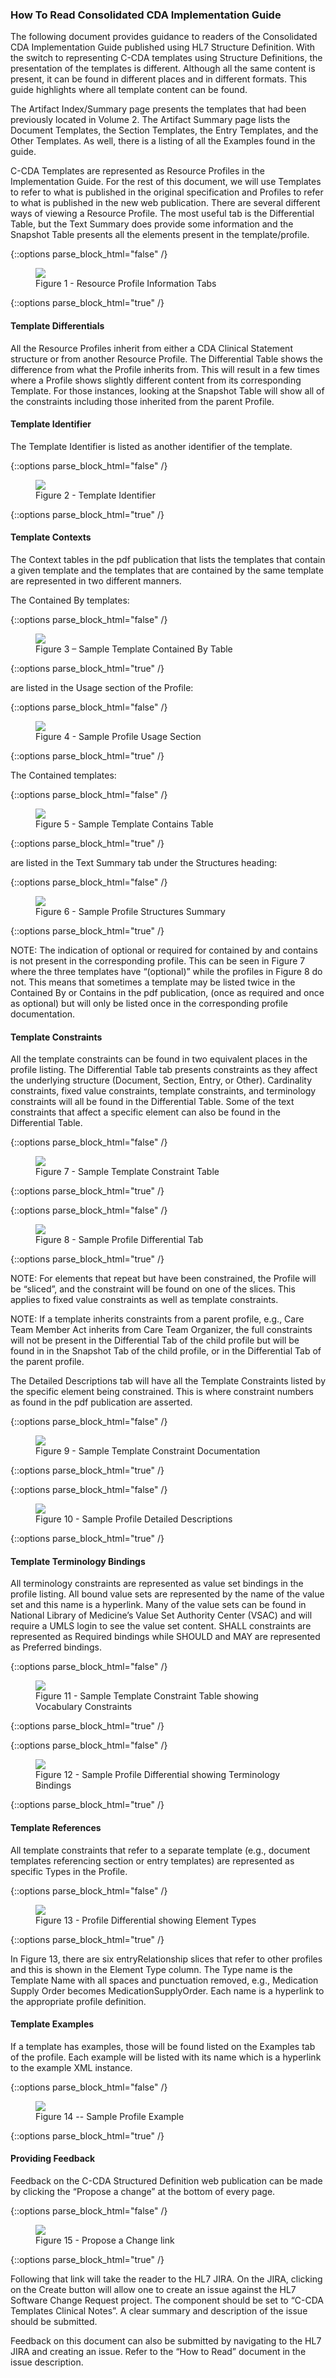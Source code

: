 ### How To Read Consolidated CDA Implementation Guide
The following document provides guidance to readers of the Consolidated CDA Implementation Guide published using HL7 Structure Definition.  With the switch to representing C-CDA templates using Structure Definitions, the presentation of the templates is different.  Although all the same content is present, it can be found in different places and in different formats.  This guide highlights where all template content can be found.

The Artifact Index/Summary page presents the templates that had been previously located in Volume 2.  The Artifact Summary page lists the Document Templates, the Section Templates, the Entry Templates, and the Other Templates.  As well, there is a listing of all the Examples found in the guide.

C-CDA Templates are represented as Resource Profiles in the Implementation Guide.  For the rest of this document, we will use Templates to refer to what is published in the original specification and Profiles to refer to what is published in the new web publication.  There are several different ways of viewing a Resource Profile.  The most useful tab is the Differential Table, but the Text Summary does provide some information and the Snapshot Table presents all the elements present in the template/profile.

{::options parse_block_html="false" /}
<figure>
  <img style="padding-top:0;padding-bottom:0px" src="resource_profile_info_tabs.png"/>
  <figcaption>Figure 1 - Resource Profile Information Tabs</figcaption>
</figure>
{::options parse_block_html="true" /}
 
#### Template Differentials
All the Resource Profiles inherit from either a CDA Clinical Statement structure or from another Resource Profile.  The Differential Table shows the difference from what the Profile inherits from.  This will result in a few times where a Profile shows slightly different content from its corresponding Template.  For those instances, looking at the Snapshot Table will show all of the constraints including those inherited from the parent Profile.

#### Template Identifier
The Template Identifier is listed as another identifier of the template.

{::options parse_block_html="false" /}
<figure>
  <img style="padding-top:0;padding-bottom:0px" src="template_identifier.png"/>
  <figcaption>Figure 2 - Template Identifier</figcaption>
</figure>
{::options parse_block_html="true" /}
 
#### Template Contexts
The Context tables in the pdf publication that lists the templates that contain a given template and the templates that are contained by the same template are represented in two different manners.  

The Contained By templates:
 
{::options parse_block_html="false" /}
<figure>
  <img style="padding-top:0;padding-bottom:0px" src="sample_template_contained_by.png"/>
  <figcaption>Figure 3 – Sample Template Contained By Table</figcaption>
</figure>
{::options parse_block_html="true" /}

are listed in the Usage section of the Profile:
 
{::options parse_block_html="false" /}
<figure>
  <img style="padding-top:0;padding-bottom:0px" src="sample_profile_usage.png"/>
  <figcaption>Figure 4 - Sample Profile Usage Section</figcaption>
</figure>
{::options parse_block_html="true" /}


The Contained templates: 
 
{::options parse_block_html="false" /}
<figure>
  <img style="padding-top:0;padding-bottom:0px" src="sample_template_contains.png"/>
  <figcaption>Figure 5 - Sample Template Contains Table</figcaption>
</figure>
{::options parse_block_html="true" /}

are listed in the Text Summary tab under the Structures heading:
 
{::options parse_block_html="false" /}
<figure>
  <img style="padding-top:0;padding-bottom:0px" src="sample_profile_structures.png"/>
  <figcaption>Figure 6 - Sample Profile Structures Summary</figcaption>
</figure>
{::options parse_block_html="true" /}

NOTE: The indication of optional or required for contained by and contains is not present in the corresponding profile.  This can be seen in Figure 7 where the three templates have “(optional)” while the profiles in Figure 8 do not.  This means that sometimes a template may be listed twice in the Contained By or Contains in the pdf publication, (once as required and once as optional) but will only be listed once in the corresponding profile documentation.

#### Template Constraints
All the template constraints can be found in two equivalent places in the profile listing.  The Differential Table tab presents constraints as they affect the underlying structure (Document, Section, Entry, or Other).  Cardinality constraints, fixed value constraints, template constraints, and terminology constraints will all be found in the Differential Table.  Some of the text constraints that affect a specific element can also be found in the Differential Table.
 
{::options parse_block_html="false" /}
<figure>
  <img style="padding-top:0;padding-bottom:0px" src="sample_template_constraint.png"/>
  <figcaption>Figure 7 - Sample Template Constraint Table</figcaption>
</figure>
{::options parse_block_html="true" /}

 
{::options parse_block_html="false" /}
<figure>
  <img style="padding-top:0;padding-bottom:0px" src="sample_profile_differential.png"/>
  <figcaption>Figure 8 - Sample Profile Differential Tab</figcaption>
</figure>
{::options parse_block_html="true" /}

NOTE: For elements that repeat but have been constrained, the Profile will be “sliced”, and the constraint will be found on one of the slices.  This applies to fixed value constraints as well as template constraints.

NOTE: If a template inherits constraints from a parent profile, e.g., Care Team Member Act inherits from Care Team Organizer, the full constraints will not be present in the Differential Tab of the child profile but will be found in in the Snapshot Tab of the child profile, or in the Differential Tab of the parent profile.

The Detailed Descriptions tab will have all the Template Constraints listed by the specific element being constrained. This is where constraint numbers as found in the pdf publication are asserted.
 
{::options parse_block_html="false" /}
<figure>
  <img style="padding-top:0;padding-bottom:0px" src="sample_template_constraint_doc.png"/>
  <figcaption>Figure 9 - Sample Template Constraint Documentation</figcaption>
</figure>
{::options parse_block_html="true" /}
 
{::options parse_block_html="false" /}
<figure>
  <img style="padding-top:0;padding-bottom:0px" src="sample_profile_detailed_desc.png"/>
  <figcaption>Figure 10 - Sample Profile Detailed Descriptions</figcaption>
</figure>
{::options parse_block_html="true" /}

#### Template Terminology Bindings
All terminology constraints are represented as value set bindings in the profile listing.  All bound value sets are represented by the name of the value set and this name is a hyperlink.  Many of the value sets can be found in National Library of Medicine’s Value Set Authority Center (VSAC) and will require a UMLS login to see the value set content.  SHALL constraints are represented as Required bindings while SHOULD and MAY are represented as Preferred bindings.

 
{::options parse_block_html="false" /}
<figure>
  <img style="padding-top:0;padding-bottom:0px" src="sample_template_vocabulary.png"/>
  <figcaption>Figure 11 - Sample Template Constraint Table showing Vocabulary Constraints</figcaption>
</figure>
{::options parse_block_html="true" /}
 
{::options parse_block_html="false" /}
<figure>
  <img style="padding-top:0;padding-bottom:0px" src="sample_profile_vocabulary.png"/>
  <figcaption>Figure 12 - Sample Profile Differential showing Terminology Bindings</figcaption>
</figure>
{::options parse_block_html="true" /}


#### Template References
All template constraints that refer to a separate template (e.g., document templates referencing section or entry templates) are represented as specific Types in the Profile.
 
{::options parse_block_html="false" /}
<figure>
  <img style="padding-top:0;padding-bottom:0px" src="profile_differential_element_types.png"/>
  <figcaption>Figure 13 - Profile Differential showing Element Types</figcaption>
</figure>
{::options parse_block_html="true" /}

In Figure 13, there are six entryRelationship slices that refer to other profiles and this is shown in the Element Type column.  The Type name is the Template Name with all spaces and punctuation removed, e.g., Medication Supply Order becomes MedicationSupplyOrder.  Each name is a hyperlink to the appropriate profile definition.

#### Template Examples
If a template has examples, those will be found listed on the Examples tab of the profile.  Each example will be listed with its name which is a hyperlink to the example XML instance.

 
{::options parse_block_html="false" /}
<figure>
  <img style="padding-top:0;padding-bottom:0px" src="sample_profile_example.png"/>
  <figcaption>Figure 14 -- Sample Profile Example</figcaption>
</figure>
{::options parse_block_html="true" /}

#### Providing Feedback
Feedback on the C-CDA Structured Definition web publication can be made by clicking the “Propose a change” at the bottom of every page.
 
{::options parse_block_html="false" /}
<figure>
  <img style="padding-top:0;padding-bottom:0px" src="propose_a_change.png"/>
  <figcaption>Figure 15 - Propose a Change link</figcaption>
</figure>
{::options parse_block_html="true" /}

Following that link will take the reader to the HL7 JIRA.  On the JIRA, clicking on the Create button will allow one to create an issue against the HL7 Software Change Request project.  The component should be set to “C-CDA Templates Clinical Notes”.  A clear summary and description of the issue should be submitted.

Feedback on this document can also be submitted by navigating to the HL7 JIRA and creating an issue.  Refer to the “How to Read” document in the issue description.